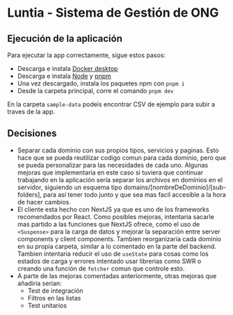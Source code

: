 # Luntia - Sistema de Gestión de ONG

## Ejecución de la aplicación

Para ejecutar la app correctamente, sigue estos pasos:

- Descarga e instala [Docker desktop](https://www.docker.com/products/docker-desktop/)
- Descarga e instala [Node](https://nodejs.org/es/download) y [pnpm](https://pnpm.io/es/installation)
- Una vez descargado, instala los paquetes npm con `pnpm i`
- Desde la carpeta principal, corre el comando `pnpm dev`

En la carpeta `sample-data` podeis encontrar CSV de ejemplo para subir a traves de la app.

## Decisiones

- Separar cada dominio con sus propios tipos, servicios y paginas. Esto hace que se pueda reutilizar codigo comun para cada dominio, pero que se pueda personalizar para las necesidades de cada uno. Algunas mejoras que implementaria en este caso si tuviera que continuar trabajando en la aplicación sería separar los archivos en dominios en el servidor, siguiendo un esquema tipo domains/[nombreDeDominio]/[sub-folders], para así tener todo junto y que sea mas facil accesible a la hora de hacer cambios.
- El cliente esta hecho con NextJS ya que es uno de los frameworks recomendados por React. Como posibles mejoras, intentaria sacarle mas partido a las funciones que NextJS ofrece, como el uso de `<Suspense>` para la carga de datos y mejorar la separación entre server components y client components. Tambien reorganizaria cada dominio en su propia carpeta, similar a lo comentado en la parte del backend. Tambien intentaria reducir el uso de `useState` para cosas como los estados de carga y errores intentado usar librerias como SWR o creando una función de `fetcher` comun que controle esto.
- A parte de las mejoras comentadas anteriormente, otras mejoras que añadiria serian:
  - Test de integración
  - Filtros en las listas
  - Test unitarios
